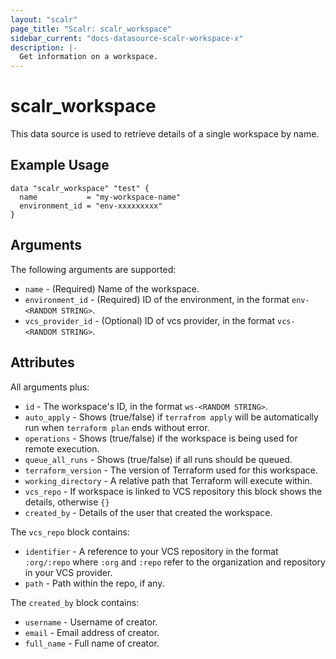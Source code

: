 ```yaml
---
layout: "scalr"
page_title: "Scalr: scalr_workspace"
sidebar_current: "docs-datasource-scalr-workspace-x"
description: |-
  Get information on a workspace.
---
```


# scalr_workspace

This data source is used to retrieve details of a single workspace by name.

## Example Usage

```hcl
data "scalr_workspace" "test" {
  name           = "my-workspace-name"
  environment_id = "env-xxxxxxxxx"
}
```

## Arguments

The following arguments are supported:

* `name` - (Required) Name of the workspace.
* `environment_id` - (Required) ID of the environment, in the format `env-<RANDOM STRING>`.
* `vcs_provider_id` - (Optional) ID of vcs provider, in the format `vcs-<RANDOM STRING>`.

## Attributes

All arguments plus:

* `id` - The workspace's ID, in the format `ws-<RANDOM STRING>`.
* `auto_apply` - Shows (true/false) if `terrafrom apply` will be automatically run when `terraform plan` ends without error.
* `operations` - Shows (true/false) if the workspace is being used for remote execution.
* `queue_all_runs` - Shows (true/false) if all runs should be queued.
* `terraform_version` - The version of Terraform used for this workspace.
* `working_directory` - A relative path that Terraform will execute within.
* `vcs_repo` - If workspace is linked to VCS repository this block shows the details, otherwise `{}`
* `created_by` - Details of the user that created the workspace.

The `vcs_repo` block contains:

* `identifier` - A reference to your VCS repository in the format `:org/:repo`
  where `:org` and `:repo` refer to the organization and repository in your VCS
  provider.
* `path` - Path within the repo, if any.

The `created_by` block contains:

* `username` - Username of creator.
* `email` - Email address of creator.
* `full_name` - Full name of creator.